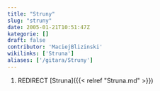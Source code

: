 ```yaml
---
title: "Struny"
slug: "struny"
date: 2005-01-21T10:51:47Z
kategorie: []
draft: false
contributor: 'MaciejBlizinski'
wikilinks: ['Struna']
aliases: ['/gitara/Struny']
---
```

1.  REDIRECT [Struna]({{< relref "Struna.md" >}})